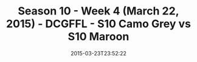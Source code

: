 ---
title: Season 10 - Week 4 (March 22, 2015) - DCGFFL - S10 Camo Grey vs S10 Maroon
teams-score:
- team: _teams/s10-camo-grey.md
  score:
- team: _teams/s10-maroon.md
  score: 6
mvp: Cole W. (Camo), Peter P. (Maroon)
game-ball: N/A
season: 10
week: 4
date: '2015-03-23T23:52:22'
pageid: season-10-week-four-4423-vs-4431
---